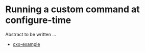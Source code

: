 # Running a custom command at configure-time

Abstract to be written ...

- [cxx-example](cxx-example/)
